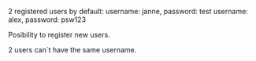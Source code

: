 2 registered users by default:
username: janne, password: test
username: alex, password: psw123

Posibility to register new users.

2 users can´t have the same username.
